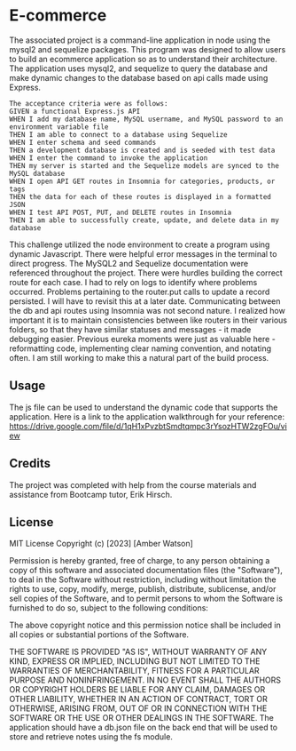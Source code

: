 # E-commerce
The associated project is a command-line application in node using the mysql2 and sequelize packages. This program was designed to allow users to build an ecommerce application so as to understand their architecture. The application uses mysql2, and sequelize to query the database and make dynamic changes to the database based on api calls made using Express.

```
The acceptance criteria were as follows: 
GIVEN a functional Express.js API
WHEN I add my database name, MySQL username, and MySQL password to an environment variable file
THEN I am able to connect to a database using Sequelize
WHEN I enter schema and seed commands
THEN a development database is created and is seeded with test data
WHEN I enter the command to invoke the application
THEN my server is started and the Sequelize models are synced to the MySQL database
WHEN I open API GET routes in Insomnia for categories, products, or tags
THEN the data for each of these routes is displayed in a formatted JSON
WHEN I test API POST, PUT, and DELETE routes in Insomnia
THEN I am able to successfully create, update, and delete data in my database
```

This challenge utilized the node environment to create a program using dynamic Javascript. There were helpful error messages in the terminal to direct progress. The MySQL2 and Sequelize documentation were referenced throughout the project. There were hurdles building the correct route for each case. I had to rely on logs to identify where problems occurred. Problems pertaining to the router.put calls to update a record persisted. I will have to revisit this at a later date. Communicating between the db and api routes using Insomnia was not second nature. I realized how important it is to maintain consistencies between like routers in their various folders, so that they have similar statuses and messages - it made debugging easier. Previous eureka moments were just as valuable here - reformatting code, implementing clear naming convention, and notating often.  I am still working to make this a natural part of the build process. 

## Usage

The js file can be used to understand the dynamic code that supports the application. Here is a link to the application walkthrough for your reference: https://drive.google.com/file/d/1qH1xPvzbtSmdtqmpc3rYsozHTW2zgFOu/view

## Credits
The project was completed with help from the course materials and assistance from Bootcamp tutor, Erik Hirsch.

## License

MIT License
Copyright (c) [2023] [Amber Watson]

Permission is hereby granted, free of charge, to any person obtaining a copy of this software and associated documentation files (the "Software"), to deal in the Software without restriction, including without limitation the rights to use, copy, modify, merge, publish, distribute, sublicense, and/or sell copies of the Software, and to permit persons to whom the Software is furnished to do so, subject to the following conditions:

The above copyright notice and this permission notice shall be included in all copies or substantial portions of the Software.

THE SOFTWARE IS PROVIDED "AS IS", WITHOUT WARRANTY OF ANY KIND, EXPRESS OR IMPLIED, INCLUDING BUT NOT LIMITED TO THE WARRANTIES OF MERCHANTABILITY, FITNESS FOR A PARTICULAR PURPOSE AND NONINFRINGEMENT. IN NO EVENT SHALL THE AUTHORS OR COPYRIGHT HOLDERS BE LIABLE FOR ANY CLAIM, DAMAGES OR OTHER LIABILITY, WHETHER IN AN ACTION OF CONTRACT, TORT OR OTHERWISE, ARISING FROM, OUT OF OR IN CONNECTION WITH THE SOFTWARE OR THE USE OR OTHER DEALINGS IN THE SOFTWARE.
The application should have a db.json file on the back end that will be used to store and retrieve notes using the fs module.
